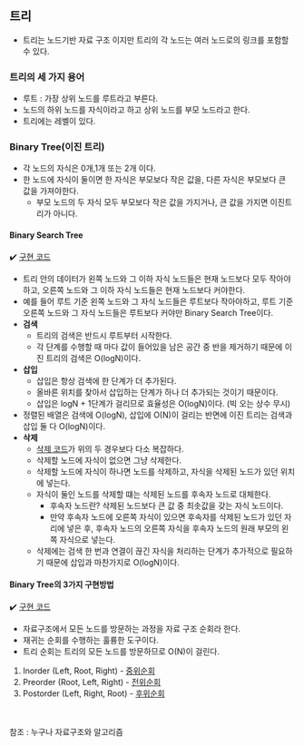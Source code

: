 ## 트리
- 트리는 노드기반 자료 구조 이지만 트리의 각 노드는 여러 노드로의 링크를 포함할 수 있다.

### 트리의 세 가지 용어
- 루트 : 가장 상위 노드를 루트라고 부른다.
- 노드의 하위 노드를 자식이라고 하고 상위 노드를 부모 노드라고 한다.
- 트리에는 레벨이 있다.

### Binary Tree(이진 트리)
- 각 노드의 자식은 0개,1개 또는 2개 이다.
- 한 노드에 자식이 둘이면 한 자식은 부모보다 작은 값을, 다른 자식은 부모보다 큰 값을 가져야한다.
    - 부모 노드의 두 자식 모두 부모보다 작은 값을 가지거나, 큰 값을 가지면 이진트리가 아니다.

#### Binary Search Tree
✔️ [구현 코드](https://github.com/SeokHyeMin/TIL/blob/main/자료구조와%20알고리즘/Code/BinarySearchTree.java)
- 트리 안의 데이터가 왼쪽 노드와 그 이하 자식 노드들은 현재 노드보다 모두 작아야하고, 오른쪽 노드와 그 이하 자식 노드들은 현재 노드보다 커야한다.
- 예를 들어 루트 기준 왼쪽 노드와 그 자식 노드들은 루트보다 작아야하고, 루트 기준 오른쪽 노드와 그 자식 노드들은 루트보다 커야만 Binary Search Tree이다.
- **검색**
    - 트리의 검색은 반드시 루트부터 시작한다.
    - 각 단계를 수행할 때 마다 값이 들어있을 남은 공간 중 반을 제거하기 때문에 이진 트리의 검색은 O(logN)이다.
- **삽입**
    - 삽입은 항상 검색에 한 단계가 더 추가된다.
    - 올바른 위치를 찾아서 삽입하는 단계가 하나 더 추가되는 것이기 때문이다.
    - 삽입은 logN + 1단계가 걸리므로 효율성은 O(logN)이다. (빅 오는 상수 무시)
- 정렬된 배열은 검색에 O(logN), 삽입에 O(N)이 걸리는 반면에 이진 트리는 검색과 삽입 둘 다 O(logN)이다.
- **삭제**
    - [삭제 코드](https://github.com/SeokHyeMin/TIL/blob/main/자료구조와%20알고리즘/Code/BinarySearchTree.java#L41)가 위의 두 경우보다 다소 복잡하다.
    - 삭제할 노드에 자식이 없으면 그냥 삭제한다.
    - 삭제할 노드에 자식이 하나면 노드를 삭제하고, 자식을 삭제된 노드가 있던 위치에 넣는다.
    - 자식이 둘인 노드를 삭제할 떄는 삭제된 노드를 후속자 노드로 대체한다.
        - 후속자 노드란? 삭제된 노드보다 큰 값 중 최솟값을 갖는 자식 노드이다.
        - 만약 후속자 노드에 오른쪽 자식이 있으면 후속자를 삭제된 노드가 있던 자리에 넣은 후, 후속자 노드의 오른쪽 자식을 후속자 노드의 원래 부모의 왼쪽 자식으로 넣는다.
    - 삭제에는 검색 한 번과 연결이 끊긴 자식을 처리하는 단계가 추가적으로 필요하기 때문에 삽입과 마찬가지로 O(logN)이다.

#### **Binary Tree의 3가지 구현방법**
✔️ [구현 코드](https://github.com/SeokHyeMin/TIL/blob/main/자료구조와%20알고리즘/Code/Tree.java)
- 자료구조에서 모든 노드를 방문하는 과정을 자료 구조 순회라 한다.
- 재귀는 순회를 수행하는 훌륭한 도구이다.
- 트리 순회는 트리의 모든 노드를 방문하므로 O(N)이 걸린다.
1. Inorder (Left, Root, Right) - [중위순회](https://github.com/SeokHyeMin/TIL/blob/main/자료구조와%20알고리즘/Code/Tree.java#L29)
2. Preorder (Root, Left, Right) - [전위순회](https://github.com/SeokHyeMin/TIL/blob/main/자료구조와%20알고리즘/Code/Tree.java#L38)
3. Postorder (Left, Right, Root) - [후위순회](https://github.com/SeokHyeMin/TIL/blob/main/자료구조와%20알고리즘/Code/Tree.java#L47)



<br><br>
참조 : 누구나 자료구조와 알고리즘